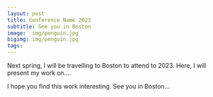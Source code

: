 ```yaml
---
layout: post
title: Conference Name 2023 
subtitle: See you in Boston
image:  img/penguin.jpg
bigimg: img/penguin.jpg
tags: 
---
```


Next spring, I will be travelling to Boston to attend to <conference name> 2023. 
Here, I will present my work on....

I hope you find this work interesting.
See you in Boston...
